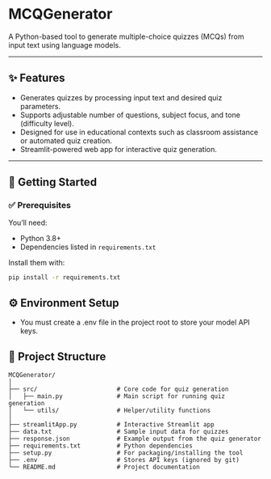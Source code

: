 # MCQGenerator

A Python-based tool to generate multiple-choice quizzes (MCQs) from input text using language models.

---

## ✨ Features

- Generates quizzes by processing input text and desired quiz parameters.  
- Supports adjustable number of questions, subject focus, and tone (difficulty level).  
- Designed for use in educational contexts such as classroom assistance or automated quiz creation.  
- Streamlit-powered web app for interactive quiz generation.  

---

## 🚀 Getting Started

### ✅ Prerequisites

You’ll need:

- Python 3.8+  
- Dependencies listed in `requirements.txt`

Install them with:

```bash
pip install -r requirements.txt
```

## ⚙️ Environment Setup

- You must create a .env file in the project root to store your model API keys.

## 📂 Project Structure
```
MCQGenerator/
│
├── src/                      # Core code for quiz generation
│   ├── main.py               # Main script for running quiz generation
│   └── utils/                # Helper/utility functions
│
├── streamlitApp.py           # Interactive Streamlit app
├── data.txt                  # Sample input data for quizzes
├── response.json             # Example output from the quiz generator
├── requirements.txt          # Python dependencies
├── setup.py                  # For packaging/installing the tool
├── .env                      # Stores API keys (ignored by git)
└── README.md                 # Project documentation
```
